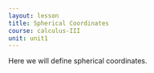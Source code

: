 ```yaml
---
layout: lesson
title: Spherical Coordinates
course: calculus-III
unit: unit1
---
```

Here we will define spherical coordinates. 
